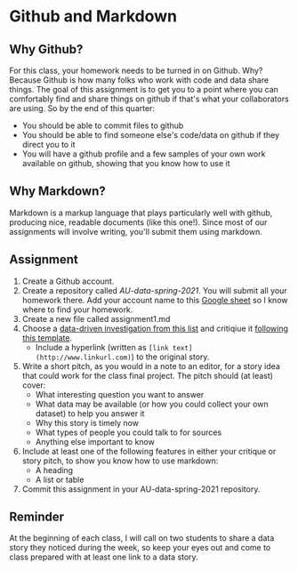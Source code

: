 # Github and Markdown

## Why Github?

For this class, your homework needs to be turned in on Github. Why? Because Github is how many folks who work with code and data share things. The goal of this assignment is to get you to a point where you can comfortably find and share things on github if that's what your collaborators are using. So by the end of this quarter:

* You should be able to commit files to github
* You should be able to find someone else's code/data on github if they direct you to it
* You will have a github profile and a few samples of your own work available on github, showing that you know how to use it

## Why Markdown?

Markdown is a markup language that plays particularly well with github, producing nice, readable documents (like this one!). Since most of our assignments will involve writing, you'll submit them using markdown.

## Assignment

1. Create a Github account. 
1. Create a repository called *AU-data-spring-2021*. You will submit all your homework there. Add your account name to this [Google sheet](https://docs.google.com/forms/d/e/1FAIpQLSf9OIfKYRPcnt07dgIl5BPCWSg8C7xZ4RHErtlENUbyImGssA/viewform) so I know where to find your homework.
2. Create a new file called assignment1.md
3. Choose a [data-driven investigation from this list](https://docs.google.com/spreadsheets/d/1fBslhcz5EjNt4paGkQfCkYgcL69FaarU00B-OskKVQ8/edit?usp=sharing) and critiqiue it [following this template](../critique_template.md).
	* Include a hyperlink (written as `[link text](http://www.linkurl.com)`) to the original story.
1. Write a short pitch, as you would in a note to an editor, for a story idea that could work for the class final project. The pitch should (at least) cover:
	* What interesting question you want to answer
	* What data may be available (or how you could collect your own dataset) to help you answer it
	* Why this story is timely now
	* What types of people you could talk to for sources
	* Anything else important to know
1. Include at least one of the following features in either your critique or story pitch, to show you know how to use markdown:
   * A heading
   * A list or table
1. Commit this assignment in your AU-data-spring-2021 repository.

## Reminder

At the beginning of each class, I will call on two students to share a data story they noticed during the week, so keep your eyes out and come to class prepared with at least one link to a data story.
